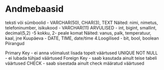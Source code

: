 # Andmebaasid
teksti või sümboolid - VARCHAR(50), CHAR(3), TEXT Näited: nimi, nimetus, telefoninumber, isikukood - VARCHAR(11)
ARVULISED - int, bigint, smallint, decimal(5,2) -5 kokku, 2- peale komat Näited: vanus, palk, temperatuur, kaal, jne
Kuupäeva - DATE, TIME, date/time 4.Loogilised - bit, bool, boolean
Piirangud

Primary Key - ei anna võimalust lisada topelt väärtused
UNIQUE
NOT NULL - ei lubada tühjad väärtused
Foreign Key - saab kasutada ainult teise tabeli väärtused
CHECK - saab sisestada ainult check määratud väärtused
